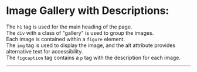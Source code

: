 <h1>Image Gallery with Descriptions:</h1>
The <code>h1</code> tag is used for the main heading of the page. <br>
The <code>div</code> with a class of "gallery" is used to group the images. <br>
Each image is contained within a <code>figure</code> element. <br>
The <code>img</code> tag is used to display the image, and the alt attribute provides alternative text for accessibility. <br>
The <code>figcaption</code> tag contains a <code>p</code> tag with the description for each image. <br>
<hr>

